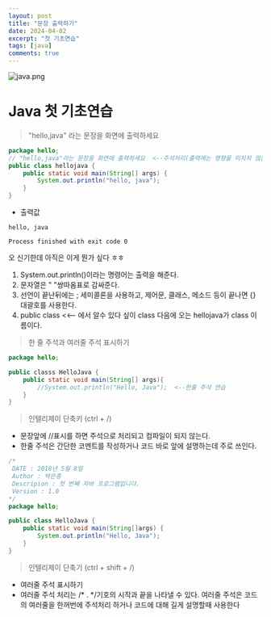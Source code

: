```yaml
---
layout: post
title: "문장 출력하기"
date: 2024-04-02
excerpt: "첫 기초연습"
tags: [java]
comments: true
---
```


![java.png](..%2Fassets%2Fimg%2Fjava.png)

# Java 첫 기초연습

>"hello,java" 라는 문장을 화면에 출력하세요

~~~java
package hello;
// "hello,java"라는 문장을 화면에 출력하세요  <--주석처리(출력에는 영향을 미치치 않는다
public class hellojava {
    public static void main(String[] args) {
        System.out.println("hello, java");
    }
}
~~~

- 출력값

~~~
hello, java

Process finished with exit code 0
~~~

오 신기한데 아직은 이게 뭔가 싶다 ㅎㅎ 


1. System.out.println()이라는 명령어는 출력을 해준다.
2. 문자열은 " "쌍따옴표로 감싸준다.
3. 선언이 끝난뒤에는 ; 세미콜론을 사용하고, 제어문, 클래스, 메소드 등이 끝나면 {} 대괄호를 사용한다. 
4. public class <<-- 에서 알수 있다 싶이 class 다음에 오는 hellojava가 class 이름이다.

> 한 줄 주석과 여러줄 주석 표시하기

~~~java
package hello;

public classs HelloJava {
    public static void main(String[] args){
        //System.out.println("Hello, Java");  <--한줄 주석 연습
    }
}
~~~

> 인텔리제이 단축키 (ctrl + /)


- 문장앞에 //표시를 하면 주석으로 처리되고 컴파일이 되지 않는다.
- 한줄 주석은 간단한 코멘트를 작성하거나 코드 바로 앞에 설명하는데 주로 쓰인다.

~~~java
/*
 DATE : 2018년 5월 8일
 Author : 박은종
 Descripion : 첫 번째 자바 프로그램입니다.
 Version : 1.0
*/
package hello;

public class HelloJava {
    public static void main(String[]args) {
        System.out.println("Hello, Java");
    }
}
~~~

> 인텔리제이 단축기 (ctrl + shift + /)


- 여러줄 주석 표시하기
- 여러줄 주석 처리는 /* . */기호의 시작과 끝을 나타낼 수 있다. 여러줄 주석은 코드의 여러줄을 한꺼번에 주석처리 하거나 코드에 대해 길게 설명할때 사용한다


